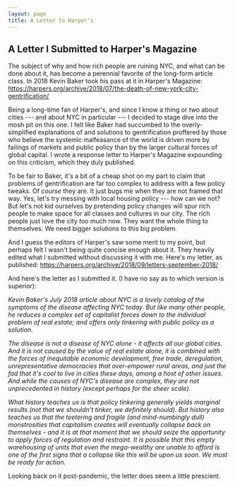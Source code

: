 ```yaml
---
layout: page
title: A Letter to Harper's
---
```


## A Letter I Submitted to Harper's Magazine 

The subject of why and how rich people are ruining NYC, and what can be
done about it, has become a perennial favorite of the long-form article
class. In 2018 Kevin Baker took his pass at it in Harper's Magazine:  
https://harpers.org/archive/2018/07/the-death-of-new-york-city-gentrification/

Being a long-time fan of Harper's, and since I know a thing or two
about cities --- and about NYC in particular --- I decided to stage
dive into the mosh pit on this one. I felt like Baker had succumbed to
the overly-simplified explanations of and solutions to gentrification
proffered by those who believe the systemic malfeasance of the world is
driven more by failings of markets and public policy than by the larger
cultural forces of global capital. I wrote a response letter to Harper's
Magazine expounding on this criticism, which they duly published.

To be fair to Baker, it's a bit of a cheap shot on my part to claim
that problems of gentrification are far too complex to address with a
few policy tweaks. Of *course* they are. It just bugs me when they are not
framed that way. Yes, let's try messing with local housing policy ---
how can we not? But let's not kid ourselves by pretending policy changes
will spur rich people to make space for all classes and cultures in our
city. The rich people just love the city *too* much now. They want the
whole thing to themselves. We need bigger solutions to this big problem.

And I guess the editors of Harper's saw some merit to my point, but
perhaps felt I wasn't being quite concise enough about it. They heavily
edited what I submitted without discussing it with me. Here's my letter,
as published:
https://harpers.org/archive/2018/09/letters-september-2018/

And here's the letter as I submitted it. (I have no say as to which
version is superior):

_Kevin Baker's July 2018 article about NYC is a lovely catalog of the
symptoms of the disease affecting NYC today. But like many other people,
he reduces a complex set of capitalist forces down to the individual
problem of real estate; and offers only tinkering with public policy as
a solution._

_The disease is not a disease of NYC alone - it affects all our global
cities. And it is not caused by the value of real estate alone, it is
combined with the forces of inequitable economic development, free
trade, deregulation, unrepresentative democracies that over-empower
rural areas, and just the fad that it's cool to live in cities these
days, among a host of other issues. And while the causes of NYC's
disease are complex, they are not unprecedented in history (except
perhaps for the sheer scale)._

_What history teaches us is that policy tinkering generally yields
marginal results (not that we shouldn't tinker, we definitely should).
But history also teaches us that the teetering and fragile (and
mind-numbingly dull) monstrosities that capitalism creates will
eventually collapse back on themselves - and it is at that moment that
we should seize the opportunity to apply forces of regulation and
restraint. It is possible that this empty warehousing of units that even
the mega-wealthy are unable to afford is one of the first signs that a
collapse like this will be upon us soon. We must be ready for action._

Looking back on it post-pandemic, the letter does seem a
little prescient. 



